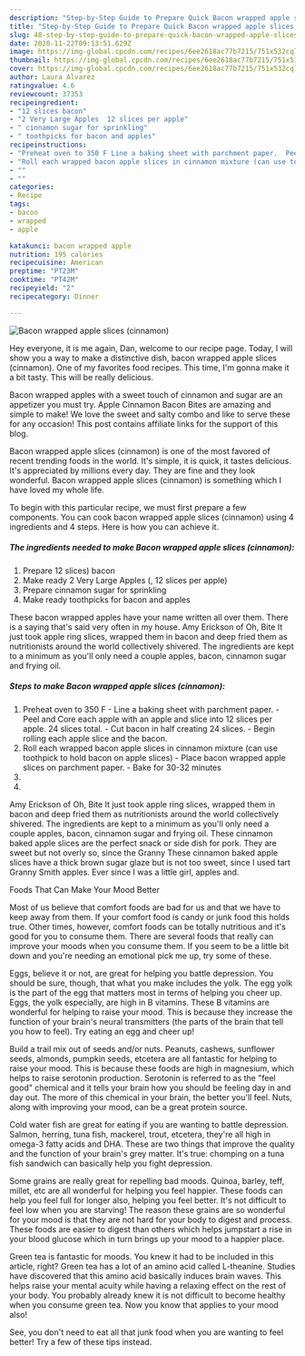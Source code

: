 ```yaml
---
description: "Step-by-Step Guide to Prepare Quick Bacon wrapped apple slices (cinnamon)"
title: "Step-by-Step Guide to Prepare Quick Bacon wrapped apple slices (cinnamon)"
slug: 48-step-by-step-guide-to-prepare-quick-bacon-wrapped-apple-slices-cinnamon
date: 2020-11-22T09:13:51.629Z
image: https://img-global.cpcdn.com/recipes/6ee2618ac77b7215/751x532cq70/bacon-wrapped-apple-slices-cinnamon-recipe-main-photo.jpg
thumbnail: https://img-global.cpcdn.com/recipes/6ee2618ac77b7215/751x532cq70/bacon-wrapped-apple-slices-cinnamon-recipe-main-photo.jpg
cover: https://img-global.cpcdn.com/recipes/6ee2618ac77b7215/751x532cq70/bacon-wrapped-apple-slices-cinnamon-recipe-main-photo.jpg
author: Laura Alvarez
ratingvalue: 4.6
reviewcount: 37353
recipeingredient:
- "12 slices bacon"
- "2 Very Large Apples  12 slices per apple"
- " cinnamon sugar for sprinkling"
- " toothpicks for bacon and apples"
recipeinstructions:
- "Preheat oven to 350 F Line a baking sheet with parchment paper.  Peel and Core each apple with an apple and slice into 12 slices per apple. 24 slices total. Cut bacon in half creating 24 slices. Begin rolling each apple slice and the bacon."
- "Roll each wrapped bacon apple slices in cinnamon mixture (can use toothpick to hold bacon on apple slices) Place bacon wrapped apple slices on parchment paper. Bake for 30-32 minutes"
- ""
- ""
categories:
- Recipe
tags:
- bacon
- wrapped
- apple

katakunci: bacon wrapped apple 
nutrition: 195 calories
recipecuisine: American
preptime: "PT23M"
cooktime: "PT42M"
recipeyield: "2"
recipecategory: Dinner

---
```



![Bacon wrapped apple slices (cinnamon)](https://img-global.cpcdn.com/recipes/6ee2618ac77b7215/751x532cq70/bacon-wrapped-apple-slices-cinnamon-recipe-main-photo.jpg)

Hey everyone, it is me again, Dan, welcome to our recipe page. Today, I will show you a way to make a distinctive dish, bacon wrapped apple slices (cinnamon). One of my favorites food recipes. This time, I'm gonna make it a bit tasty. This will be really delicious.

Bacon wrapped apples with a sweet touch of cinnamon and sugar are an appetizer you must try. Apple Cinnamon Bacon Bites are amazing and simple to make! We love the sweet and salty combo and like to serve these for any occasion! This post contains affiliate links for the support of this blog.

Bacon wrapped apple slices (cinnamon) is one of the most favored of recent trending foods in the world. It's simple, it is quick, it tastes delicious. It's appreciated by millions every day. They are fine and they look wonderful. Bacon wrapped apple slices (cinnamon) is something which I have loved my whole life.


To begin with this particular recipe, we must first prepare a few components. You can cook bacon wrapped apple slices (cinnamon) using 4 ingredients and 4 steps. Here is how you can achieve it.

<!--inarticleads1-->

##### The ingredients needed to make Bacon wrapped apple slices (cinnamon):

1. Prepare 12 slices) bacon
1. Make ready 2 Very Large Apples (, 12 slices per apple)
1. Prepare  cinnamon sugar for sprinkling
1. Make ready  toothpicks for bacon and apples


These bacon wrapped apples have your name written all over them. There is a saying that&#39;s said very often in my house. Amy Erickson of Oh, Bite It just took apple ring slices, wrapped them in bacon and deep fried them as nutritionists around the world collectively shivered. The ingredients are kept to a minimum as you&#39;ll only need a couple apples, bacon, cinnamon sugar and frying oil. 

<!--inarticleads2-->

##### Steps to make Bacon wrapped apple slices (cinnamon):

1. Preheat oven to 350 F - Line a baking sheet with parchment paper. -  Peel and Core each apple with an apple and slice into 12 slices per apple. 24 slices total. - Cut bacon in half creating 24 slices. - Begin rolling each apple slice and the bacon.
1. Roll each wrapped bacon apple slices in cinnamon mixture (can use toothpick to hold bacon on apple slices) - Place bacon wrapped apple slices on parchment paper. - Bake for 30-32 minutes
1. 
1. 


Amy Erickson of Oh, Bite It just took apple ring slices, wrapped them in bacon and deep fried them as nutritionists around the world collectively shivered. The ingredients are kept to a minimum as you&#39;ll only need a couple apples, bacon, cinnamon sugar and frying oil. These cinnamon baked apple slices are the perfect snack or side dish for pork. They are sweet but not overly so, since the Granny These cinnamon baked apple slices have a thick brown sugar glaze but is not too sweet, since I used tart Granny Smith apples. Ever since I was a little girl, apples and. 

Foods That Can Make Your Mood Better


Most of us believe that comfort foods are bad for us and that we have to keep away from them. If your comfort food is candy or junk food this holds true. Other times, however, comfort foods can be totally nutritious and it's good for you to consume them. There are several foods that really can improve your moods when you consume them. If you seem to be a little bit down and you're needing an emotional pick me up, try some of these.

Eggs, believe it or not, are great for helping you battle depression. You should be sure, though, that what you make includes the yolk. The egg yolk is the part of the egg that matters most in terms of helping you cheer up. Eggs, the yolk especially, are high in B vitamins. These B vitamins are wonderful for helping to raise your mood. This is because they increase the function of your brain's neural transmitters (the parts of the brain that tell you how to feel). Try eating an egg and cheer up!

Build a trail mix out of seeds and/or nuts. Peanuts, cashews, sunflower seeds, almonds, pumpkin seeds, etcetera are all fantastic for helping to raise your mood. This is because these foods are high in magnesium, which helps to raise serotonin production. Serotonin is referred to as the "feel good" chemical and it tells your brain how you should be feeling day in and day out. The more of this chemical in your brain, the better you'll feel. Nuts, along with improving your mood, can be a great protein source.

Cold water fish are great for eating if you are wanting to battle depression. Salmon, herring, tuna fish, mackerel, trout, etcetera, they're all high in omega-3 fatty acids and DHA. These are two things that improve the quality and the function of your brain's grey matter. It's true: chomping on a tuna fish sandwich can basically help you fight depression. 

Some grains are really great for repelling bad moods. Quinoa, barley, teff, millet, etc are all wonderful for helping you feel happier. These foods can help you feel full for longer also, helping you feel better. It's not difficult to feel low when you are starving! The reason these grains are so wonderful for your mood is that they are not hard for your body to digest and process. These foods are easier to digest than others which helps jumpstart a rise in your blood glucose which in turn brings up your mood to a happier place.

Green tea is fantastic for moods. You knew it had to be included in this article, right? Green tea has a lot of an amino acid called L-theanine. Studies have discovered that this amino acid basically induces brain waves. This helps raise your mental acuity while having a relaxing effect on the rest of your body. You probably already knew it is not difficult to become healthy when you consume green tea. Now you know that applies to your mood also!

See, you don't need to eat all that junk food when you are wanting to feel better! Try  a few  of  these  tips  instead.


